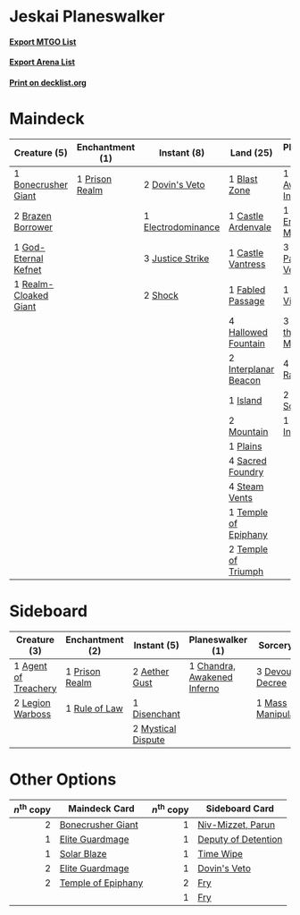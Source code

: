 # Jeskai Planeswalker

#### [Export MTGO List](../collection/Jeskai%20Planeswalker/Jeskai%20Planeswalker.txt)
#### [Export Arena List](../collection/Jeskai%20Planeswalker/Jeskai%20Planeswalker_arena.txt)
#### [Print on decklist.org](http://decklist.org/?deckmain=1%09Blast%20Zone%0A1%09Bonecrusher%20Giant%0A2%09Brazen%20Borrower%0A1%09Castle%20Ardenvale%0A1%09Castle%20Vantress%0A1%09Chandra,%20Awakened%20Inferno%0A4%09Deafening%20Clarion%0A2%09Dovin's%20Veto%0A1%09Electrodominance%0A1%09Fabled%20Passage%0A1%09God-Eternal%20Kefnet%0A4%09Hallowed%20Fountain%0A2%09Interplanar%20Beacon%0A1%09Island%0A3%09Justice%20Strike%0A1%09Kasmina,%20Enigmatic%20Mentor%0A2%09Mountain%0A3%09Narset,%20Parter%20of%20Veils%0A1%09Plains%0A1%09Prison%20Realm%0A1%09Ral,%20Izzet%20Viceroy%0A1%09Realm-Cloaked%20Giant%0A4%09Sacred%20Foundry%0A3%09Sarkhan%20the%20Masterless%0A2%09Shock%0A4%09Steam%20Vents%0A4%09Teferi,%20Time%20Raveler%0A1%09Temple%20of%20Epiphany%0A2%09Temple%20of%20Triumph%0A2%09The%20Royal%20Scions%0A1%09Time%20Wipe%0A1%09Ugin,%20the%20Ineffable&deckside=2%09Aether%20Gust%0A1%09Agent%20of%20Treachery%0A1%09Chandra,%20Awakened%20Inferno%0A3%09Devout%20Decree%0A1%09Disenchant%0A2%09Legion%20Warboss%0A1%09Mass%20Manipulation%0A2%09Mystical%20Dispute%0A1%09Prison%20Realm%0A1%09Rule%20of%20Law)
# Maindeck

|                                          Creature (5)                                          |                                     Enchantment (1)                                     |                                         Instant (8)                                         |                                           Land (25)                                           |                                          Planeswalker (16)                                           |                                         Sorcery (5)                                          |
|------------------------------------------------------------------------------------------------|-----------------------------------------------------------------------------------------|---------------------------------------------------------------------------------------------|-----------------------------------------------------------------------------------------------|------------------------------------------------------------------------------------------------------|----------------------------------------------------------------------------------------------|
|1 [Bonecrusher Giant](http://gatherer.wizards.com/Pages/Card/Details.aspx?multiverseid=473077)  |1 [Prison Realm](http://gatherer.wizards.com/Pages/Card/Details.aspx?multiverseid=460953)|2 [Dovin's Veto](http://gatherer.wizards.com/Pages/Card/Details.aspx?multiverseid=461120)    |1 [Blast Zone](http://gatherer.wizards.com/Pages/Card/Details.aspx?multiverseid=461171)        |1 [Chandra, Awakened Inferno](http://gatherer.wizards.com/Pages/Card/Details.aspx?multiverseid=466881)|4 [Deafening Clarion](http://gatherer.wizards.com/Pages/Card/Details.aspx?multiverseid=452915)|
|2 [Brazen Borrower](http://gatherer.wizards.com/Pages/Card/Details.aspx?multiverseid=473001)    |                                                                                         |1 [Electrodominance](http://gatherer.wizards.com/Pages/Card/Details.aspx?multiverseid=457243)|1 [Castle Ardenvale](http://gatherer.wizards.com/Pages/Card/Details.aspx?multiverseid=473200)  |1 [Kasmina, Enigmatic Mentor](http://gatherer.wizards.com/Pages/Card/Details.aspx?multiverseid=460983)|1 [Time Wipe](http://gatherer.wizards.com/Pages/Card/Details.aspx?multiverseid=461150)        |
|1 [God-Eternal Kefnet](http://gatherer.wizards.com/Pages/Card/Details.aspx?multiverseid=460980) |                                                                                         |3 [Justice Strike](http://gatherer.wizards.com/Pages/Card/Details.aspx?multiverseid=452932)  |1 [Castle Vantress](http://gatherer.wizards.com/Pages/Card/Details.aspx?multiverseid=473204)   |3 [Narset, Parter of Veils](http://gatherer.wizards.com/Pages/Card/Details.aspx?multiverseid=460988)  |                                                                                              |
|1 [Realm-Cloaked Giant](http://gatherer.wizards.com/Pages/Card/Details.aspx?multiverseid=472988)|                                                                                         |2 [Shock](http://gatherer.wizards.com/Pages/Card/Details.aspx?multiverseid=129732)           |1 [Fabled Passage](http://gatherer.wizards.com/Pages/Card/Details.aspx?multiverseid=473206)    |1 [Ral, Izzet Viceroy](http://gatherer.wizards.com/Pages/Card/Details.aspx?multiverseid=452945)       |                                                                                              |
|                                                                                                |                                                                                         |                                                                                             |4 [Hallowed Fountain](http://gatherer.wizards.com/Pages/Card/Details.aspx?multiverseid=97071)  |3 [Sarkhan the Masterless](http://gatherer.wizards.com/Pages/Card/Details.aspx?multiverseid=461070)   |                                                                                              |
|                                                                                                |                                                                                         |                                                                                             |2 [Interplanar Beacon](http://gatherer.wizards.com/Pages/Card/Details.aspx?multiverseid=461174)|4 [Teferi, Time Raveler](http://gatherer.wizards.com/Pages/Card/Details.aspx?multiverseid=461148)     |                                                                                              |
|                                                                                                |                                                                                         |                                                                                             |1 [Island](http://gatherer.wizards.com/Pages/Card/Details.aspx?multiverseid=439857)            |2 [The Royal Scions](http://gatherer.wizards.com/Pages/Card/Details.aspx?multiverseid=473161)         |                                                                                              |
|                                                                                                |                                                                                         |                                                                                             |2 [Mountain](http://gatherer.wizards.com/Pages/Card/Details.aspx?multiverseid=439859)          |1 [Ugin, the Ineffable](http://gatherer.wizards.com/Pages/Card/Details.aspx?multiverseid=460929)      |                                                                                              |
|                                                                                                |                                                                                         |                                                                                             |1 [Plains](http://gatherer.wizards.com/Pages/Card/Details.aspx?multiverseid=439856)            |                                                                                                      |                                                                                              |
|                                                                                                |                                                                                         |                                                                                             |4 [Sacred Foundry](http://gatherer.wizards.com/Pages/Card/Details.aspx?multiverseid=405106)    |                                                                                                      |                                                                                              |
|                                                                                                |                                                                                         |                                                                                             |4 [Steam Vents](http://gatherer.wizards.com/Pages/Card/Details.aspx?multiverseid=405109)       |                                                                                                      |                                                                                              |
|                                                                                                |                                                                                         |                                                                                             |1 [Temple of Epiphany](http://gatherer.wizards.com/Pages/Card/Details.aspx?multiverseid=442808)|                                                                                                      |                                                                                              |
|                                                                                                |                                                                                         |                                                                                             |2 [Temple of Triumph](http://gatherer.wizards.com/Pages/Card/Details.aspx?multiverseid=373560) |                                                                                                      |                                                                                              |


# Sideboard

|                                         Creature (3)                                          |                                     Enchantment (2)                                     |                                         Instant (5)                                         |                                           Planeswalker (1)                                           |                                         Sorcery (4)                                          |
|-----------------------------------------------------------------------------------------------|-----------------------------------------------------------------------------------------|---------------------------------------------------------------------------------------------|------------------------------------------------------------------------------------------------------|----------------------------------------------------------------------------------------------|
|1 [Agent of Treachery](http://gatherer.wizards.com/Pages/Card/Details.aspx?multiverseid=466797)|1 [Prison Realm](http://gatherer.wizards.com/Pages/Card/Details.aspx?multiverseid=460953)|2 [Aether Gust](http://gatherer.wizards.com/Pages/Card/Details.aspx?multiverseid=466796)     |1 [Chandra, Awakened Inferno](http://gatherer.wizards.com/Pages/Card/Details.aspx?multiverseid=466881)|3 [Devout Decree](http://gatherer.wizards.com/Pages/Card/Details.aspx?multiverseid=466767)    |
|2 [Legion Warboss](http://gatherer.wizards.com/Pages/Card/Details.aspx?multiverseid=452859)    |1 [Rule of Law](http://gatherer.wizards.com/Pages/Card/Details.aspx?multiverseid=136291) |1 [Disenchant](http://gatherer.wizards.com/Pages/Card/Details.aspx?multiverseid=847)         |                                                                                                      |1 [Mass Manipulation](http://gatherer.wizards.com/Pages/Card/Details.aspx?multiverseid=457186)|
|                                                                                               |                                                                                         |2 [Mystical Dispute](http://gatherer.wizards.com/Pages/Card/Details.aspx?multiverseid=473020)|                                                                                                      |                                                                                              |


# Other Options

|*n*<sup>th</sup> copy|                                        Maindeck Card                                        |*n*<sup>th</sup> copy|                                        Sideboard Card                                        |
|--------------------:|---------------------------------------------------------------------------------------------|--------------------:|----------------------------------------------------------------------------------------------|
|                    2|[Bonecrusher Giant](http://gatherer.wizards.com/Pages/Card/Details.aspx?multiverseid=473077) |                    1|[Niv-Mizzet, Parun](http://gatherer.wizards.com/Pages/Card/Details.aspx?multiverseid=452942)  |
|                    1|[Elite Guardmage](http://gatherer.wizards.com/Pages/Card/Details.aspx?multiverseid=461122)   |                    1|[Deputy of Detention](http://gatherer.wizards.com/Pages/Card/Details.aspx?multiverseid=457309)|
|                    1|[Solar Blaze](http://gatherer.wizards.com/Pages/Card/Details.aspx?multiverseid=461143)       |                    1|[Time Wipe](http://gatherer.wizards.com/Pages/Card/Details.aspx?multiverseid=461150)          |
|                    2|[Elite Guardmage](http://gatherer.wizards.com/Pages/Card/Details.aspx?multiverseid=461122)   |                    1|[Dovin's Veto](http://gatherer.wizards.com/Pages/Card/Details.aspx?multiverseid=461120)       |
|                    2|[Temple of Epiphany](http://gatherer.wizards.com/Pages/Card/Details.aspx?multiverseid=442808)|                    2|[Fry](http://gatherer.wizards.com/Pages/Card/Details.aspx?multiverseid=466894)                |
|                     |                                                                                             |                    1|[Fry](http://gatherer.wizards.com/Pages/Card/Details.aspx?multiverseid=466894)                |

